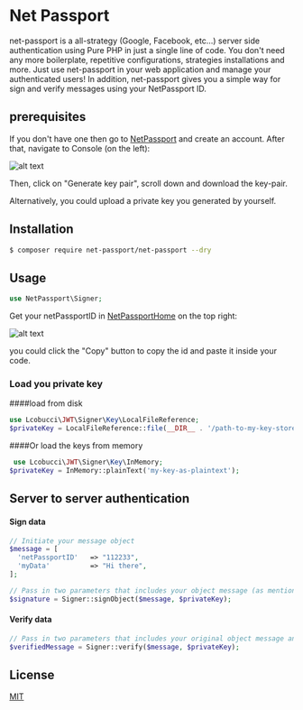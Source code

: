 # Net Passport

net-passport is a all-strategy (Google, Facebook, etc...) server side authentication using Pure PHP in just a single line of code.
You don't need any more boilerplate, repetitive configurations, strategies installations and more.
Just use net-passport in your web application and manage your authenticated users!
In addition, net-passport gives you a simple way for sign and verify messages using your NetPassport ID.

## prerequisites

If you don't have one then go to [NetPassport] and create an account.
After that, navigate to Console (on the left):

![alt text](https://netpassport.io/public/console.PNG "NetPassport Console")

Then, click on "Generate key pair", scroll down and download the key-pair.

Alternatively, you could upload a private key you generated by yourself.

## Installation

```zsh
$ composer require net-passport/net-passport --dry
```

## Usage

```php
use NetPassport\Signer;
```

Get your netPassportID in [NetPassportHome] on the top right:

![alt text](https://netpassport.io/public/id.PNG "NetPassport id")

you could click the "Copy" button to copy the id and paste it inside your code.


### Load you private key

####load from disk

```php
use Lcobucci\JWT\Signer\Key\LocalFileReference;
$privateKey = LocalFileReference::file(__DIR__ . '/path-to-my-key-stored-in-a-file.pem');
```

####Or load the keys from memory

```php
 use Lcobucci\JWT\Signer\Key\InMemory;
$privateKey = InMemory::plainText('my-key-as-plaintext');
```

## Server to server authentication

#### Sign data

```php
// Initiate your message object
$message = [
  'netPassportID'   => "112233",
  'myData'          => "Hi there",
];

// Pass in two parameters that includes your object message (as mentioned above) and a private key or path to your private key
$signature = Signer::signObject($message, $privateKey);
```

#### Verify data

```php
// Pass in two parameters that includes your original object message and the hashed signature of the message
$verifiedMessage = Signer::verify($message, $privateKey);
```

## License

[MIT](https://choosealicense.com/licenses/mit/)

[netpassport]: netpassport.io/signup
[netpassporthome]: netpassport.io/home